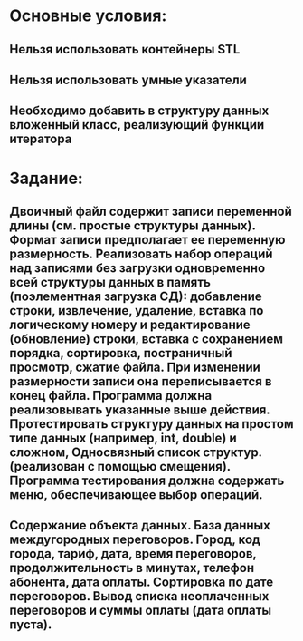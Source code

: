 # Основные условия:

## Нельзя использовать контейнеры STL
## Нельзя использовать умные указатели
## Необходимо добавить в структуру данных вложенный класс, реализующий функции итератора

# Задание: 
## Двоичный файл содержит записи переменной длины (см. простые структуры данных). Формат записи предполагает ее переменную размерность. Реализовать набор операций над записями без загрузки одновременно всей структуры данных в память (поэлементная загрузка СД): добавление строки, извлечение, удаление, вставка по логическому номеру и редактирование (обновление) строки, вставка с сохранением порядка, сортировка, постраничный просмотр, сжатие файла. При изменении размерности записи она переписывается в конец файла. Программа должна реализовывать указанные выше действия. Протестировать структуру данных на простом типе данных (например, int, double) и сложном, Односвязный список структур. (реализован с помощью смещения). Программа тестирования должна содержать меню, обеспечивающее выбор операций.

## Содержание объекта данных. База данных междугородных переговоров. Город, код города, тариф, дата, время переговоров, продолжительность в минутах, телефон абонента, дата оплаты. Сортировка по дате переговоров. Вывод списка неоплаченных переговоров и суммы оплаты (дата оплаты пуста).
